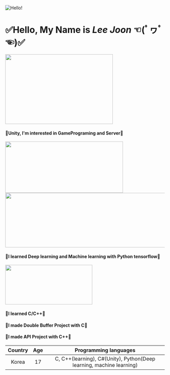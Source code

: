 ![Hello!](https://thumbs.dreamstime.com/b/hello-word-cloud-different-languages-world-background-concept-94936148.jpg)
# ✅Hello, My Name is ***Lee Joon*** ☜(ﾟヮﾟ☜)✅ 

<img src="https://s3.ap-northeast-2.amazonaws.com/grepp-cloudfront/programmers_imgs/learn/thumb-course-unity.jpg"  width="340" height="220"> 
<h4 id="-unity-i-m-interested-in-gameprograming-and-server-">🧡Unity, I&#39;m interested in GamePrograming and Server🧡</h4>

<img src="https://i.pinimg.com/originals/9b/41/fa/9b41fafad51b5ba82b3257b395be76cb.png" width="372" height="162">
<img src="https://dfalbel.github.io/talks/2020-01-rstudio-conf/images/tf-logo.jpg" height="172" width="519"></a>

<h4 id="-i-learned-deep-learning-and-machine-learning-with-python-tensorflow-">💙I learned Deep learning and Machine learning with Python tensorflow💙</h4>

<img src="https://ict-trainings.com/storage/app/public/course/banner_5d2ec9fb5445a.jpg" height="125" width="275"></a>
<h4 id="-i-learned-c-c-">💜I learned C/C++💜</h4>
<h4 id="-i-made-double-buffer-project-with-c-">💜I made Double Buffer Project with C💜</h4>
<h4 id="-i-made-api-project-with-c-">💜I made API Project with C++💜</h4>

|Country|Age|Programming languages|
|:--:|:--:|:--:|
|Korea|17|C, C++(learning), C#(Unity), Python(Deep learning, machine learning)|

